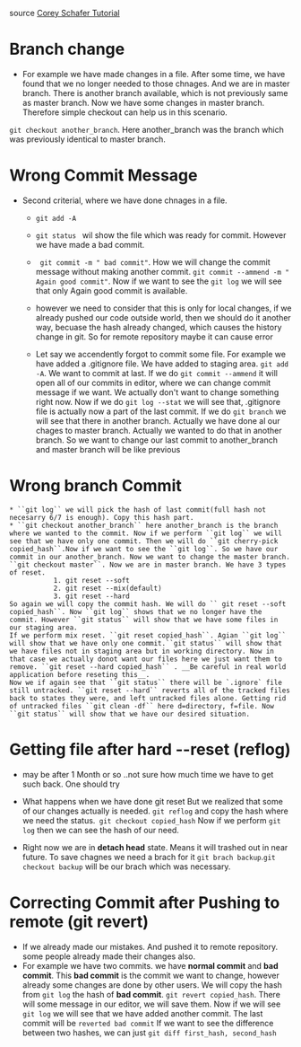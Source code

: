 source [Corey Schafer Tutorial](https://www.youtube.com/watch?v=FdZecVxzJbk&list=PL-osiE80TeTuRUfjRe54Eea17-YfnOOAx&index=2&ab_channel=CoreySchafer)

# Branch change
* For example we have made changes in a file. After some time, we have found that we no longer needed to those chnages. And we are in master branch. There is another branch available, which is not previously same as master branch. Now we have some changes in master branch. Therefore simple checkout can help us in this scenario. 

``git checkout another_branch``. Here another_branch was the branch which was previously identical to master branch.

# Wrong Commit Message 
* Second criterial, where we have done chnages in a file.
  * ``git add -A``
  * ```git status ``` wil show the file which was ready for commit. However we have made a bad commit. 
  * `` git commit -m " bad commit"``. How we will change the commit message without making another commit. ``git commit --ammend -m " Again good commit"``. Now if we want to see the ``git log`` we will see that only Again good commit is available.
  * however we need to consider that this is only for local changes, if we already pushed our code outside world, then we should do it another way, becuase the hash already changed, which causes the history change in git. So for remote repository maybe it can cause error

  * Let say we accendently forgot to commit some file. For example we have added a .gitignore file. We have added to staging area. ``git add -A``. We want to commit at last. 
  If we do ``git commit --ammend`` it will open all of our commits in editor, where we can change commit message if we want. We actually don't want to change something right now. Now if we do ``git log --stat`` we will see that, .gitignore file is actually now a part of the last commit. If we do ``git branch`` we will see that there in another branch. Actually we have done al our chages to master branch. Actually we wanted to do that in another branch. So we want to change our last commit to another_branch and master branch will be like previous

# Wrong branch Commit
    * ``git log`` we will pick the hash of last commit(full hash not necesarry 6/7 is enough). Copy this hash part.
    * ``git checkout another_branch`` here another_branch is the branch where we wanted to the commit. Now if we perform ``git log`` we will see that we have only one commit. Then we will do ``git cherry-pick copied_hash``.Now if we want to see the ``git log``. So we have our commit in our another_branch. Now we want to change the master branch. ``git checkout master``. Now we are in master branch. We have 3 types of reset.
               1. git reset --soft
               2. git reset --mix(default)
               3. git reset --hard
    So again we will copy the commit hash. We will do `` git reset --soft copied_hash``. Now ``git log`` shows that we no longer have the commit. However ``git status`` will show that we have some files in our staging area.
    If we perform mix reset. ``git reset copied_hash``. Agian ``git log`` will show that we have only one commit.``git status`` will show that we have files not in staging area but in working directory. Now in that case we actually donot want our files here we just want them to remove. ``git reset --hard copied_hash`` . __Be careful in real world application before reseting this__. 
    Now we if again see that ``git status`` there will be `.ignore` file still untracked. ``git reset --hard`` reverts all of the tracked files back to states they were, and left untracked files alone. Getting rid of untracked files ``git clean -df`` here d=directory, f=file. Now ``git status`` will show that we have our desired situation.

# Getting file after hard --reset (reflog)
* may be after 1 Month or so ..not sure how much time we have to get such back. One should try

* What happens when we have done git reset But we realized that some of our changes actually is needed. ``git reflog`` and copy the hash where we need the status.`` git checkout copied_hash`` Now if we perform ``git log`` then we can see the hash of our need. 
* Right now we are in __detach head__ state. Means it will trashed out in near future. To save chagnes we need a brach for it ``git brach backup``.``git checkout backup`` will be our brach which was necessary. 

# Correcting Commit after Pushing to remote (git revert)
* If we already made our mistakes. And pushed it to remote repository. some people already made their changes also.
* For example we have two commits. we have __normal commit__ and __bad commit__. This __bad commit__ is the commit we want to change, however already some changes are done by other users. We will copy the hash from ``git log`` the hash of __bad commit__. ``git revert copied_hash``. There will some message in our editor, we will save them. Now if we will see ``git log`` we will see that we have added another commit. The last commit will be ``reverted bad commit`` If we want to see the difference between two hashes, we can just ``git diff first_hash, second_hash``  